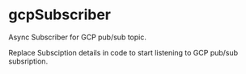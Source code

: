 # gcpSubscriber
Async Subscriber for GCP pub/sub topic.

Replace Subsciption details in code to start listening to GCP pub/sub subsription.
